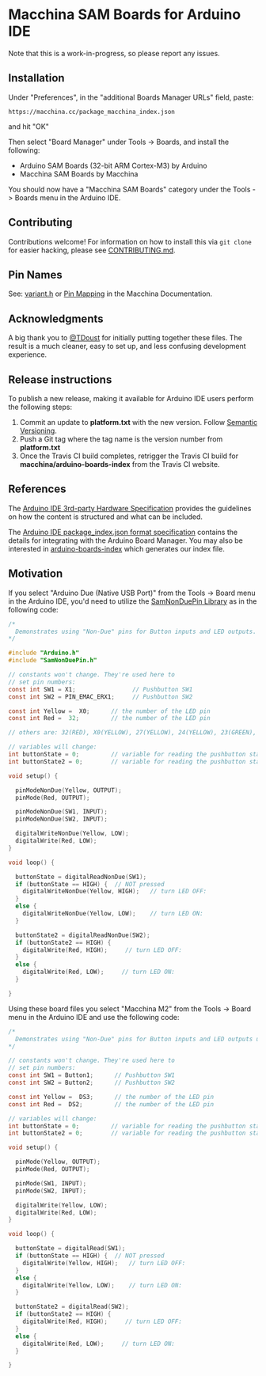 # Macchina SAM Boards for Arduino IDE

Note that this is a work-in-progress, so please report any issues.

## Installation

Under "Preferences", in the "additional Boards Manager URLs" field, paste:

    https://macchina.cc/package_macchina_index.json

and hit "OK"

Then select "Board Manager" under Tools -> Boards, and install the following:

 - Arduino SAM Boards (32-bit ARM Cortex-M3) by Arduino
 - Macchina SAM Boards by Macchina

You should now have a "Macchina SAM Boards" category under the Tools -> Boards menu in the Arduino IDE.

## Contributing

Contributions welcome!  For information on how to install this via `git clone` for easier hacking, please see [CONTRIBUTING.md](https://github.com/macchina/arduino-boards-sam/blob/master/CONTRIBUTING.md).

## Pin Names
See: [variant.h](https://github.com/macchina/arduino-boards-sam/blob/master/sam/variants/m2/variant.h) or [Pin Mapping](http://docs.macchina.cc/m2/processor/pin-mapping.html) in the Macchina Documentation.

## Acknowledgments
A big thank you to [@TDoust](https://github.com/TDoust) for initially putting together these files. The result is a much cleaner, easy to set up, and less confusing development experience.

## Release instructions

To publish a new release, making it available for Arduino IDE users perform the following steps:

1. Commit an update to **platform.txt** with the new version.  Follow [Semantic Versioning](http://semver.org/).
2. Push a Git tag where the tag name is the version number from **platform.txt**
3. Once the Travis CI build completes, retrigger the Travis CI build for **macchina/arduino-boards-index** from the Travis CI website.

## References
The [Arduino IDE 3rd-party Hardware Specification](https://github.com/arduino/Arduino/wiki/Arduino-IDE-1.5-3rd-party-Hardware-specification) provides the guidelines on how the content is structured and what can be included.

The [Arduino IDE package_index.json format specification](https://github.com/arduino/Arduino/wiki/Arduino-IDE-1.6.x-package_index.json-format-specification) contains the details for integrating with the Arduino Board Manager.  You may also be interested in [arduino-boards-index](https://github.com/macchina/arduino-boards-index) which generates our index file.

## Motivation
If you select "Arduino Due (Native USB Port)" from the Tools -> Board menu in the Arduino IDE, you'd need to utilize the [SamNonDuePin Library](https://github.com/macchina/SamNonDuePin.git) as in the following code:

```c
/*
  Demonstrates using "Non-Due" pins for Button inputs and LED outputs.
*/

#include "Arduino.h"
#include "SamNonDuePin.h"

// constants won't change. They're used here to
// set pin numbers:
const int SW1 = X1;                // Pushbutton SW1
const int SW2 = PIN_EMAC_ERX1;     // Pushbutton SW2

const int Yellow =  X0;      // the number of the LED pin
const int Red =  32;         // the number of the LED pin

// others are: 32(RED), X0(YELLOW), 27(YELLOW), 24(YELLOW), 23(GREEN), 12(RGB_GREEN), 5(RGB_BLUE), 11(RGB_RED)

// variables will change:
int buttonState = 0;         // variable for reading the pushbutton status
int buttonState2 = 0;        // variable for reading the pushbutton status

void setup() {

  pinModeNonDue(Yellow, OUTPUT);
  pinMode(Red, OUTPUT);

  pinModeNonDue(SW1, INPUT);
  pinModeNonDue(SW2, INPUT);

  digitalWriteNonDue(Yellow, LOW);
  digitalWrite(Red, LOW);
}

void loop() {

  buttonState = digitalReadNonDue(SW1);
  if (buttonState == HIGH) {  // NOT pressed
    digitalWriteNonDue(Yellow, HIGH);   // turn LED OFF:
  }
  else {
    digitalWriteNonDue(Yellow, LOW);    // turn LED ON:
  }

  buttonState2 = digitalReadNonDue(SW2);
  if (buttonState2 == HIGH) {
    digitalWrite(Red, HIGH);     // turn LED OFF:
  }
  else {
    digitalWrite(Red, LOW);     // turn LED ON:
  }

}
```

Using these board files you select "Macchina M2" from the Tools -> Board menu in the Arduino IDE and use the following code:

```c
/*
  Demonstrates using "Non-Due" pins for Button inputs and LED outputs using M2 board Defs.
*/

// constants won't change. They're used here to
// set pin numbers:
const int SW1 = Button1;      // Pushbutton SW1
const int SW2 = Button2;      // Pushbutton SW2

const int Yellow =  DS3;      // the number of the LED pin
const int Red =  DS2;         // the number of the LED pin

// variables will change:
int buttonState = 0;         // variable for reading the pushbutton status
int buttonState2 = 0;        // variable for reading the pushbutton status

void setup() {

  pinMode(Yellow, OUTPUT);
  pinMode(Red, OUTPUT);

  pinMode(SW1, INPUT);
  pinMode(SW2, INPUT);

  digitalWrite(Yellow, LOW);
  digitalWrite(Red, LOW);
}

void loop() {

  buttonState = digitalRead(SW1);
  if (buttonState == HIGH) {  // NOT pressed
    digitalWrite(Yellow, HIGH);   // turn LED OFF:
  }
  else {
    digitalWrite(Yellow, LOW);    // turn LED ON:
  }

  buttonState2 = digitalRead(SW2);
  if (buttonState2 == HIGH) {
    digitalWrite(Red, HIGH);     // turn LED OFF:
  }
  else {
    digitalWrite(Red, LOW);     // turn LED ON:
  }

}
```
